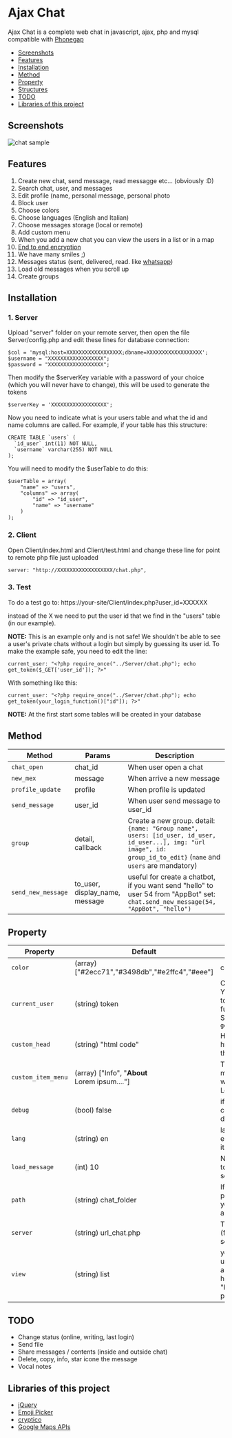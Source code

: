 


# Ajax Chat
Ajax Chat is a complete web chat in javascript, ajax, php and mysql compatible with [Phonegap](https://phonegap.com/)

- [Screenshots](https://github.com/iacoposk8/Ajax-Chat#screenshots)
- [Features](https://github.com/iacoposk8/Ajax-Chat#features)
- [Installation](https://github.com/iacoposk8/Ajax-Chat#installation)
- [Method](https://github.com/iacoposk8/Ajax-Chat#method)
- [Property](https://github.com/iacoposk8/Ajax-Chat#property)
- [Structures](https://github.com/iacoposk8/Ajax-Chat#structures)
- [TODO](https://github.com/iacoposk8/Ajax-Chat#todo)
- [Libraries of this project](https://github.com/iacoposk8/Ajax-Chat#libraries-of-this-project)

## Screenshots
![chat sample](https://raw.githubusercontent.com/iacoposk8/Ajax-Chat/master/Images/phone.jpg)

## Features
1. Create new chat, send message, read messagge etc... (obviously :D)
2. Search chat, user, and messages
3. Edit profile (name, personal message, personal photo
4. Block user
5. Choose colors
6. Choose languages (English and Italian)
7. Choose messages storage (local or remote)
8. Add custom menu
9. When you add a new chat you can view the users in a list or in a map
10. [End to end encryption](https://en.wikipedia.org/wiki/End-to-end_encryption)
11. We have many smiles ;)
12. Messages status (sent, delivered, read. like [whatsapp](https://faq.whatsapp.com/en/general/20951546))
13. Load old messages when you scroll up
14. Create groups

## Installation

### 1. Server
Upload "server" folder on your remote server, then open the file Server/config.php and edit these lines for database connection:

```
$col = 'mysql:host=XXXXXXXXXXXXXXXXXX;dbname=XXXXXXXXXXXXXXXXXX';
$username = "XXXXXXXXXXXXXXXXXX";
$password = "XXXXXXXXXXXXXXXXXX";
```
Then modify the $serverKey variable with a password of your choice (which you will never have to change), this will be used to generate the tokens
```
$serverKey = 'XXXXXXXXXXXXXXXXXX';
```
Now you need to indicate what is your users table and what the id and name columns are called. For example, if your table has this structure:
```
CREATE TABLE `users` (
  `id_user` int(11) NOT NULL,
  `username` varchar(255) NOT NULL
);
```
You will need to modify the $userTable to do this:
```
$userTable = array(
	"name" => "users",
	"columns" => array(
		"id" => "id_user",
		"name" => "username"
	)
);
```
### 2. Client
Open Client/index.html and Client/test.html and change these line for point to remote php file just uploaded

```
server: "http://XXXXXXXXXXXXXXXXXX/chat.php",
```

### 3. Test
To do a test go to: https://your-site/Client/index.php?user_id=XXXXXX

instead of the X we need to put the user id that we find in the "users" table (in our example).  

**NOTE:** This is an example only and is not safe! We shouldn't be able to see a user's private chats without a login but simply by guessing its user id.  To make the example safe, you need to edit the line:  

    current_user: "<?php require_once("../Server/chat.php"); echo get_token($_GET['user_id']); ?>"

With something like this:

    current_user: "<?php require_once("../Server/chat.php"); echo get_token(your_login_function()["id"]); ?>"

**NOTE:** At the first start some tables will be created in your database

## Method

| Method | Params | Description |
| --- | --- | --- |
| `chat_open` | chat_id | When user open a chat |
| `new_mex` | message | When arrive a new message |
| `profile_update` | profile | When profile is updated |
| `send_message` | user_id | When user send message to user_id |
| `group` | detail, callback | Create a new group. detail: `{name: "Group name", users: [id_user, id_user, id_user...], img: "url image", id: group_id_to_edit}` (`name` and `users` are mandatory) |
| `send_new_message` | to_user, display_name, message | useful for create a chatbot, if you want send "hello" to user 54 from "AppBot" set: `chat.send_new_message(54, "AppBot", "hello")` |
	
## Property

| Property | Default | Description |
| --- | --- | --- |
| `color` | (array) ["#2ecc71","#3498db","#e2ffc4","#eee"] | colors of the chat |
| `current_user` | (string) token | Current user token. You can generate the token with php function in Server/chat.php - `get_token($user_id);` |
| `custom_head` | (string) "html code" | Here you can add the html code to add to the head |
| `custom_item_menu` | (array) ["Info", "<strong>About</strong><br />Lorem ipsum...."] | This add a new item menu "Info" when write inside "<strong>About</strong><br />Lorem ipsum...." |
| `debug` | (bool) false | if you want to see console.log for debug |
| `lang` | (string) en | languages available english (en) and italian (it) |
| `load_message` | (int) 10 | Number of messages to load when you scroll up |
| `path` | (string) chat_folder | If you rename the path "Client/chat" you have to change also here |
| `server` | (string) url_chat.php | This is the remote url (file Server/chat.php see the [installation](https://github.com/iacoposk8/Ajax-Chat#installation)) |
| `view` | (string) list | you can view the user like a "list" or in a "map" (for this you have to set "lat" and "lon" in "list" property) |

## TODO
- Change status (online, writing, last login)
- Send file
- Share messages / contents (inside and outside chat)
- Delete, copy, info, star icone the message
- Vocal notes

## Libraries of this project
- [jQuery](https://jquery.com/)
- [Emoji Picker](https://github.com/OneSignal/emoji-picker)
- [cryptico](https://github.com/wwwtyro/cryptico)
- [Google Maps APIs](https://developers.google.com/maps/documentation/javascript/tutorial?csw=1)
